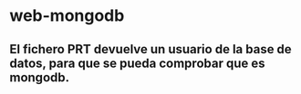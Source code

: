 # web-mongodb

## El fichero PRT devuelve un usuario de la base de datos, para que se pueda comprobar que es mongodb.

